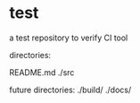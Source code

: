 # test
a test repository to verify CI tool

directories:

README.md
./src

future directories:
./build/
./docs/
